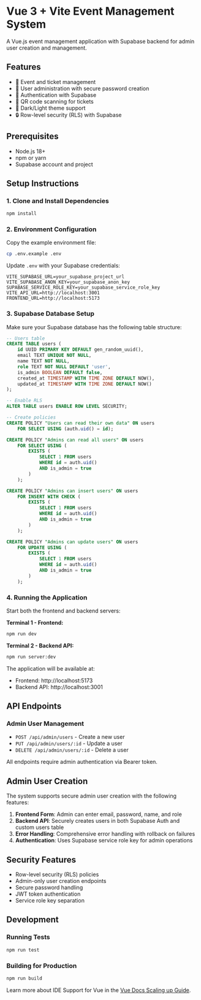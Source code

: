 # Vue 3 + Vite Event Management System

A Vue.js event management application with Supabase backend for admin user creation and management.

## Features

- 🎫 Event and ticket management
- 👥 User administration with secure password creation
- 🔐 Authentication with Supabase
- 📱 QR code scanning for tickets
- 🎨 Dark/Light theme support
- 🔒 Row-level security (RLS) with Supabase

## Prerequisites

- Node.js 18+ 
- npm or yarn
- Supabase account and project

## Setup Instructions

### 1. Clone and Install Dependencies

```bash
npm install
```

### 2. Environment Configuration

Copy the example environment file:

```bash
cp .env.example .env
```

Update `.env` with your Supabase credentials:

```env
VITE_SUPABASE_URL=your_supabase_project_url
VITE_SUPABASE_ANON_KEY=your_supabase_anon_key
SUPABASE_SERVICE_ROLE_KEY=your_supabase_service_role_key
VITE_API_URL=http://localhost:3001
FRONTEND_URL=http://localhost:5173
```

### 3. Supabase Database Setup

Make sure your Supabase database has the following table structure:

```sql
-- Users table
CREATE TABLE users (
    id UUID PRIMARY KEY DEFAULT gen_random_uuid(),
    email TEXT UNIQUE NOT NULL,
    name TEXT NOT NULL,
    role TEXT NOT NULL DEFAULT 'user',
    is_admin BOOLEAN DEFAULT false,
    created_at TIMESTAMP WITH TIME ZONE DEFAULT NOW(),
    updated_at TIMESTAMP WITH TIME ZONE DEFAULT NOW()
);

-- Enable RLS
ALTER TABLE users ENABLE ROW LEVEL SECURITY;

-- Create policies
CREATE POLICY "Users can read their own data" ON users
    FOR SELECT USING (auth.uid() = id);

CREATE POLICY "Admins can read all users" ON users
    FOR SELECT USING (
        EXISTS (
            SELECT 1 FROM users 
            WHERE id = auth.uid() 
            AND is_admin = true
        )
    );

CREATE POLICY "Admins can insert users" ON users
    FOR INSERT WITH CHECK (
        EXISTS (
            SELECT 1 FROM users 
            WHERE id = auth.uid() 
            AND is_admin = true
        )
    );

CREATE POLICY "Admins can update users" ON users
    FOR UPDATE USING (
        EXISTS (
            SELECT 1 FROM users 
            WHERE id = auth.uid() 
            AND is_admin = true
        )
    );
```

### 4. Running the Application

Start both the frontend and backend servers:

**Terminal 1 - Frontend:**
```bash
npm run dev
```

**Terminal 2 - Backend API:**
```bash
npm run server:dev
```

The application will be available at:
- Frontend: http://localhost:5173
- Backend API: http://localhost:3001

## API Endpoints

### Admin User Management

- `POST /api/admin/users` - Create a new user
- `PUT /api/admin/users/:id` - Update a user
- `DELETE /api/admin/users/:id` - Delete a user

All endpoints require admin authentication via Bearer token.

## Admin User Creation

The system supports secure admin user creation with the following features:

1. **Frontend Form**: Admin can enter email, password, name, and role
2. **Backend API**: Securely creates users in both Supabase Auth and custom users table
3. **Error Handling**: Comprehensive error handling with rollback on failures
4. **Authentication**: Uses Supabase service role key for admin operations

## Security Features

- Row-level security (RLS) policies
- Admin-only user creation endpoints
- Secure password handling
- JWT token authentication
- Service role key separation

## Development

### Running Tests

```bash
npm run test
```

### Building for Production

```bash
npm run build
```

Learn more about IDE Support for Vue in the [Vue Docs Scaling up Guide](https://vuejs.org/guide/scaling-up/tooling.html#ide-support).
